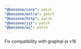 ```yaml
---
"@benzene/core": patch
"@benzene/extra": patch
"@benzene/http": patch
"@benzene/jit": patch
"@benzene/ws": patch
---
```


Fix compatibility with graphql-js v16

